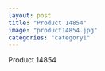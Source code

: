 ```yaml
---
layout: post
title: "Product 14854"
image: "product14854.jpg"
categories: "category1"
---
```

Product 14854
